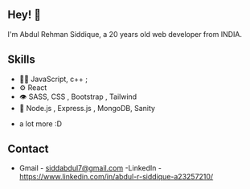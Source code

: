 
## Hey! 👋
I'm Abdul Rehman Siddique, a 20 years old web developer from INDIA.


## Skills
- 👨‍💻 JavaScript, c++ ;
- ⚙️ React
- 👁️ SASS, CSS , Bootstrap , Tailwind
- 💽 Node.js , Express.js , MongoDB, Sanity
+ a lot more :D

## Contact
- Gmail - siddabdul7@gmail.com
-LinkedIn - https://www.linkedin.com/in/abdul-r-siddique-a23257210/




